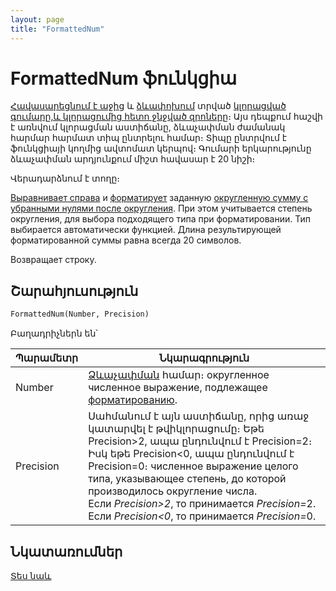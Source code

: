 ```yaml
---
layout: page
title: "FormattedNum"
---
```


# FormattedNum ֆունկցիա

[Հավասարեցնում է աջից](RightAlign.html) և [ձևափոխում](NTOFS.html) տրված [կլորացված գումարը,և  կլորացումից հետո ջնջված զրոները](AsRoundDiv.html)։ Այս դեպքում հաշվի է առնվում կլորացման աստիճանը, ձևաչափման ժամանակ  հարմար հարմատ տիպ ընտրելու համար։ Տիպը ընտրվում է ֆունկցիայի կողմից ավտոմատ կերպով։ Գումարի երկարությունը ձևաչափման արդյունքում միշտ հավասար է 20 նիշի։

Վերադարձնում է տողը։

[Выравнивает справа](RightAlign.html) и [форматирует](NTOFS.html) заданную [округленную сумму с убранными нулями после округления](AsRoundDiv.html). При этом учитывается степень округления, для выбора подходящего типа при форматировании. Тип выбирается автоматически функцией. Длина результирующей форматированной суммы равна всегда 20 символов.

Возвращает строку.


## Շարահյուսություն

```vb
FormattedNum(Number, Precision)
```
Բաղադրիչներն են՝


| Պարամետր | Նկարագրություն |
|--|--|
| Number | [Ձևաչափման](NTOFS.html) համար։ округленное численное выражение, подлежащее [форматированию](NTOFS.html). |
| Precision | Սահմանում է այն աստիճանը, որից առաջ կատարվել է թվիկլորացումը։ Եթե  Precision>2, ապա ընդունվում է Precision=2։ Իսկ եթե Precision<0, ապա ընդունվում է Precision=0։  численное выражение целого типа, указывающее степень, до которой производилось округление числа.<br> 	Если <em>Precision&gt;2</em>, то принимается <em>Precision=</em>2.<br>Если <em>Precision&lt;0</em>, то принимается <em>Precision=</em>0. |



## Նկատառումներ

[Տես նաև](../../../functions.html)
